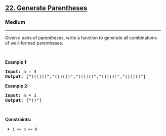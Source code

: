 <h2><a href="https://leetcode.com/problems/generate-parentheses/">22. Generate Parentheses</a></h2><h3>Medium</h3><hr><div><p>Given <code>n</code> pairs of parentheses, write a function to generate all combinations of well-formed parentheses.</p>

<p>&nbsp;</p>
<p><strong class="example">Example 1:</strong></p>

<pre><strong>Input:</strong> n = 3
<strong>Output:</strong> ["((()))","(()())","(())()","()(())","()()()"]
</pre>

<p><strong class="example">Example 2:</strong></p>

<pre><strong>Input:</strong> n = 1
<strong>Output:</strong> ["()"]
</pre>

<p>&nbsp;</p>
<p><strong>Constraints:</strong></p>

<ul>
	<li><code>1 &lt;= n &lt;= 8</code></li>
</ul>
</div>
